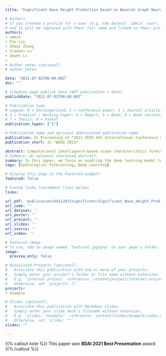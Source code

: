 ```yaml
---
title: "Significant Wave Height Prediction based on Wavelet Graph Neural Network"

# Authors
# If you created a profile for a user (e.g. the default `admin` user), write the username (folder name) here 
# and it will be replaced with their full name and linked to their profile.
authors:
- admin
- Fan Liu
- Zheqi Zhang
- Xiaomin Lu
- Zewen Li
- 
# Author notes (optional)
# author_notes:

date: "2021-07-02T00:00:00Z"
doi: ""

# Schedule page publish date (NOT publication's date).
publishDate: "2021-07-02T00:00:00Z"

# Publication type.
# Legend: 0 = Uncategorized; 1 = Conference paper; 2 = Journal article;
# 3 = Preprint / Working Paper; 4 = Report; 5 = Book; 6 = Book section;
# 7 = Thesis; 8 = Patent
publication_types: ["1"]

# Publication name and optional abbreviated publication name.
publication: In Proceeding of *2021 IEEE 4th International Conference on Big Data and Artificial Intelligence (BDAI)*. [[DOI]](https://doi.org/10.1109/BDAI52447.2021.9515293)  [[ArXiv]](https://arxiv.org/abs/2107.09483)
publication_short: In *BDAI 2021*

abstract: Computational intelligence-based ocean characteristics forecasting applications, such as Significant Wave Height (SWH) prediction, are crucial for avoiding social and economic loss in coastal cities. Compared to the traditional empirical-based or numerical-based forecasting models, "soft computing" approaches, including machine learning and deep learning models, have shown numerous success in recent years. In this paper, we focus on enabling the deep learning model to learn both short-term and long-term spatial-temporal dependencies for SWH prediction. A Wavelet Graph Neural Network (WGNN) approach is proposed to integrate the advantages of wavelet transform and graph neural network. Several parallel graph neural networks are separately trained on wavelet decomposed data, and the reconstruction of each model’s prediction forms the final SWH prediction. Experimental results show that the proposed WGNN approach outperforms other models, including the numerical models, the machine learning models, and several deep learning models.
# Summary. An optional shortened abstract.
summary: In this paper, we focus on enabling the deep learning model to learn both short-term and long-term spatial-temporal dependencies for Significant Wave Height (SWH) prediction. A Wavelet Graph Neural Network (WGNN) approach is proposed. This paper won the BDAI 2021 Best Presentation award [[DOI]](https://doi.org/10.1109/BDAI52447.2021.9515293).
tags: [Hydrological Forecasting, Deep Learning]

# Display this page in the Featured widget?
featured: false

# Custom links (uncomment lines below)
links: 

url_pdf: 'publication/bdai2021significant/Significant_Wave_Height_Prediction_based_on_Wavelet_Graph_Neural_Network.pdf'
url_code: ''
url_dataset: ''
url_poster: ''
url_project: ''
url_slides: ''
url_source: ''
url_video: ''

# Featured image
# To use, add an image named `featured.jpg/png` to your page's folder. 
image:
  preview_only: false

# Associated Projects (optional).
#   Associate this publication with one or more of your projects.
#   Simply enter your project's folder or file name without extension.
#   E.g. `internal-project` references `content/project/internal-project/index.md`.
#   Otherwise, set `projects: []`.
projects:
- example

# Slides (optional).
#   Associate this publication with Markdown slides.
#   Simply enter your slide deck's filename without extension.
#   E.g. `slides: "example"` references `content/slides/example/index.md`.
#   Otherwise, set `slides: ""`.
slides: ""

---
```


{{% callout note %}}
This paper won **BDAI 2021 Best Presentation** award.
{{% /callout %}}

